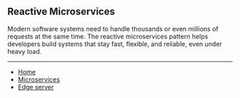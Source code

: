 ## Reactive Microservices

Modern software systems need to handle thousands or even millions of requests at the same time. 
The reactive microservices pattern helps developers build systems that stay fast, flexible, and reliable, even under heavy load.

---

- [Home](./../../README.md)
- [Microservices](./../tutorials.md)
- [Edge server](./2_edge_server.md)